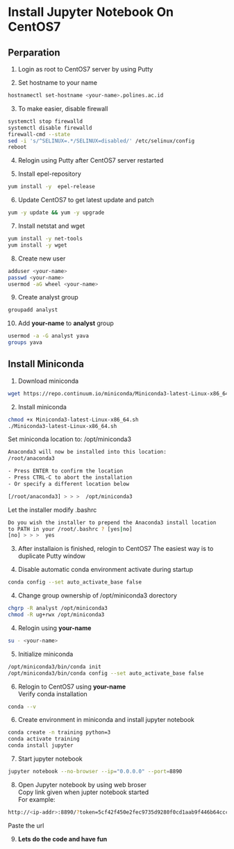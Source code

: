 # Install Jupyter Notebook On CentOS7

## Perparation
1. Login as root to CentOS7 server by using Putty

2. Set hostname to your name <br>
```bash
hostnamectl set-hostname <your-name>.polines.ac.id
```

3. To make easier, disable firewall
```bash
systemctl stop firewalld
systemctl disable firewalld
firewall-cmd --state
sed -i 's/^SELINUX=.*/SELINUX=disabled/' /etc/selinux/config
reboot
```

4. Relogin using Putty after CentOS7 server restarted

5. Install epel-repository
```bash
yum install -y  epel-release
```

6. Update CentOS7 to get latest update and patch
```bash
yum -y update && yum -y upgrade
```

7. Install netstat and wget
```bash
yum install -y net-tools
yum install -y wget
```

8. Create new user
```bash
adduser <your-name>
passwd <your-name>
usermod -aG wheel <your-name>
```

9. Create analyst group
```bash
groupadd analyst
```

10. Add **your-name** to **analyst** group
```bash
usermod -a -G analyst yava
groups yava
```

## Install Miniconda
1. Download miniconda
```bash
wget https://repo.continuum.io/miniconda/Miniconda3-latest-Linux-x86_64.sh
```

2. Install miniconda <br>
```bash
chmod +x Miniconda3-latest-Linux-x86_64.sh
./Miniconda3-latest-Linux-x86_64.sh
```
Set miniconda location to: /opt/miniconda3
```bash
Anaconda3 will now be installed into this location:
/root/anaconda3

- Press ENTER to confirm the location
- Press CTRL-C to abort the installation
- Or specify a different location below

[/root/anaconda3] > > >  /opt/miniconda3
```
Let the installer modify .bashrc
```bash
Do you wish the installer to prepend the Anaconda3 install location
to PATH in your /root/.bashrc ? [yes|no]
[no] > > >  yes
```

3. After installaion is finished, relogin to CentOS7
The easiest way is to duplicate Putty window

5. Disable automatic conda environment activate during startup
```bash
conda config --set auto_activate_base false
```

4. Change group ownership of /opt/miniconda3 dorectory
```bash
chgrp -R analyst /opt/miniconda3
chmod -R ug+rwx /opt/miniconda3
```

4. Relogin using **your-name**
```bash
su - <your-name>
```

5. Initialize miniconda
```bash
/opt/miniconda3/bin/conda init
/opt/miniconda3/bin/conda config --set auto_activate_base false
```

6. Relogin to CentOS7 using **your-name** <br>
Verify conda installation
```bash
conda --v
```


6. Create environment in miniconda and install jupyter notebook
```bash
conda create -n training python=3
conda activate training
conda install jupyter
```

7. Start jupyter notebook
```bash
jupyter notebook --no-browser --ip="0.0.0.0" --port=8890
```

8. Open Jupyter notebook by using web broser <br>
Copy link given when jupter notebook started <br>
For example: <br>
```bash
http://<ip-addr>:8890/?token=5cf42f450e2fec9735d9280f0cd1aab9f446b64cccbfc507
```
Paste the url <br>

9. **Lets do the code and have fun** 


